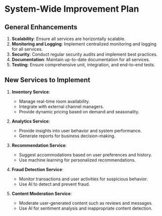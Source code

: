 # System-Wide Improvement Plan

## General Enhancements

1. **Scalability**: Ensure all services are horizontally scalable.
2. **Monitoring and Logging**: Implement centralized monitoring and logging for all services.
3. **Security**: Conduct regular security audits and implement best practices.
4. **Documentation**: Maintain up-to-date documentation for all services.
5. **Testing**: Ensure comprehensive unit, integration, and end-to-end tests.

## New Services to Implement

1. **Inventory Service**:
   - Manage real-time room availability.
   - Integrate with external channel managers.
   - Provide dynamic pricing based on demand and seasonality.

2. **Analytics Service**:
   - Provide insights into user behavior and system performance.
   - Generate reports for business decision-making.

3. **Recommendation Service**:
   - Suggest accommodations based on user preferences and history.
   - Use machine learning for personalized recommendations.

4. **Fraud Detection Service**:
   - Monitor transactions and user activities for suspicious behavior.
   - Use AI to detect and prevent fraud.

5. **Content Moderation Service**:
   - Moderate user-generated content such as reviews and messages.
   - Use AI for sentiment analysis and inappropriate content detection.